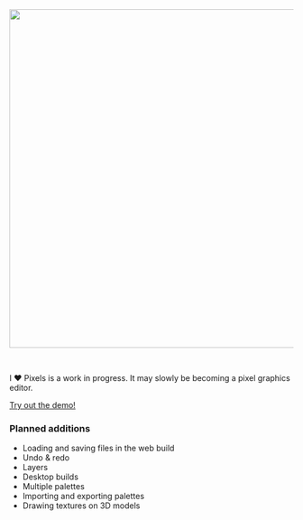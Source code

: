 <img src="https://github.com/anniryynanen/i-heart-pixels/assets/8843118/f7df4c8e-289a-4cf5-b1b3-5dfde73dac91" width="600"/>

&nbsp;

I ❤️ Pixels is a work in progress. It may slowly be becoming a pixel graphics editor.

[Try out the demo!](https://www.madebyanni.com/i-heart-pixels/)

### Planned additions

- Loading and saving files in the web build
- Undo & redo
- Layers
- Desktop builds
- Multiple palettes
- Importing and exporting palettes
- Drawing textures on 3D models
